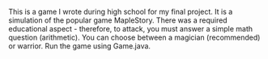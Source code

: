 This is a game I wrote during high school for my final project.  It is a simulation of the popular game MapleStory.  There was a required educational aspect - therefore, to attack, you must answer a simple math question (arithmetic).  You can choose between a magician (recommended) or warrior.  Run the game using Game.java.
